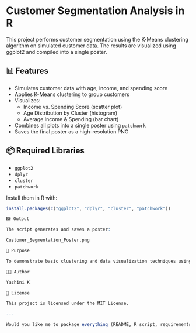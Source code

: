 

# Customer Segmentation Analysis in R

This project performs customer segmentation using the K-Means clustering algorithm on simulated customer data. The results are visualized using ggplot2 and compiled into a single poster.

## 📊 Features

- Simulates customer data with age, income, and spending score
- Applies K-Means clustering to group customers
- Visualizes:
  - Income vs. Spending Score (scatter plot)
  - Age Distribution by Cluster (histogram)
  - Average Income & Spending (bar chart)
- Combines all plots into a single poster using `patchwork`
- Saves the final poster as a high-resolution PNG

## 📦 Required Libraries

- `ggplot2`
- `dplyr`
- `cluster`
- `patchwork`

Install them in R with:

```r
install.packages(c("ggplot2", "dplyr", "cluster", "patchwork"))

🖼 Output

The script generates and saves a poster:

Customer_Segmentation_Poster.png

🧠 Purpose

To demonstrate basic clustering and data visualization techniques using R for customer segmentation.

👩‍💻 Author

Yazhini K

📄 License

This project is licensed under the MIT License.

---

Would you like me to package everything (README, R script, requirements, etc.) into a `.zip` you can upload to GitHub?

